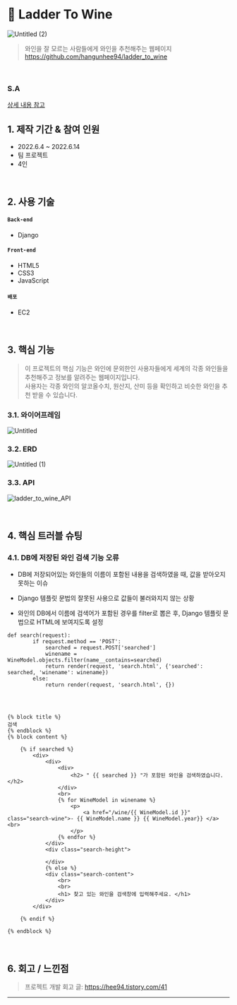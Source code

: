 # :pushpin: Ladder To Wine
![Untitled (2)](https://user-images.githubusercontent.com/104430302/186121208-7565c0cf-35f4-490c-9411-f3941c5f6213.png)
>와인을 잘 모르는 사람들에게 와인을 추천해주는 웹페이지    
>https://github.com/hangunhee94/ladder_to_wine   

</br>

### S.A
[상세 내용 참고](https://www.notion.so/Team-Ladder-6d5dfdecb8454b04bc0a1ffc7c5de825)

## 1. 제작 기간 & 참여 인원
- 2022.6.4 ~ 2022.6.14  
- 팀 프로젝트
- 4인  

</br>

## 2. 사용 기술
#### `Back-end`
  - Django

#### `Front-end`
  - HTML5
  - CSS3
  - JavaScript
  
#### `배포` 
  - EC2 
</br>

## 3. 핵심 기능
>이 프로젝트의 핵심 기능은 와인에 문외한인 사용자들에게 세계의 각종 와인들을 추천해주고 정보를 알려주는 웹페이지입니다.   
>사용자는 각종 와인의 알코올수치, 원산지, 산미 등을 확인하고 비슷한 와인을 추천 받을 수 있습니다.      

### 3.1. 와이어프레임   
![Untitled](https://user-images.githubusercontent.com/104430302/186120803-dff2c6d9-d257-4618-b734-201e1204ae86.png)


### 3.2. ERD    
![Untitled (1)](https://user-images.githubusercontent.com/104430302/186120969-11632428-2828-459d-99b9-84453c76b66d.png)

### 3.3. API
![ladder_to_wine_API](https://user-images.githubusercontent.com/104430302/188553104-0de4ff5f-a2e3-45d8-9b7b-1d5a5221b60d.PNG)

<br>

## 4. 핵심 트러블 슈팅
### 4.1. DB에 저장된 와인 검색 기능 오류

- DB에 저장되어있는 와인들의 이름이 포함된 내용을 검색하였을 때, 값을 받아오지 못하는 이슈

- Django 템플릿 문법의 잘못된 사용으로 값들이 불러와지지 않는 상황

- 와인의 DB에서 이름에 검색어가 포함된 경우를 filter로 뽑은 후, Django 템플릿 문법으로 HTML에 보여지도록 설정
```
def search(request):
        if request.method == 'POST':
            searched = request.POST['searched']        
            winename = WineModel.objects.filter(name__contains=searched)
            return render(request, 'search.html', {'searched': searched, 'winename': winename})
        else:
            return render(request, 'search.html', {})
```
</br>

```

{% block title %}
검색
{% endblock %}
{% block content %}

    {% if searched %}
        <div>
            <div>
                <div>
                    <h2> " {{ searched }} "가 포함된 와인을 검색하였습니다. </h2>
                </div>
                <br>
                {% for WineModel in winename %}
                    <p>
                        <a href="/wine/{{ WineModel.id }}" class="search-wine">- {{ WineModel.name }} {{ WineModel.year}} </a> <br>
                    </p>
                {% endfor %}
            </div>
            <div class="search-height">
                
            </div>
            {% else %}
            <div class="search-content">
                <br>
                <br>
                <h1> 찾고 있는 와인을 검색창에 입력해주세요. </h1>
            </div>
        </div>
            
    {% endif %}

{% endblock %}
```

</br>


## 6. 회고 / 느낀점
>프로젝트 개발 회고 글: https://hee94.tistory.com/41 

---
